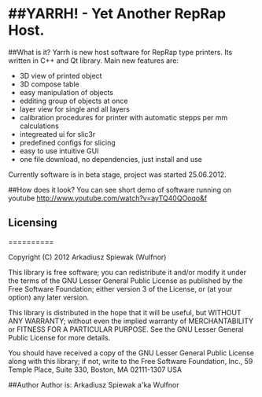##YARRH! - Yet Another RepRap Host.
==========

##What is it?
Yarrh is new host software for RepRap type printers. Its written in C++ and Qt library.
Main new features are:
- 3D view of printed object
- 3D compose table
- easy manipulation of objects
- edditing group of objects at once
- layer view for single and all layers
- calibration procedures for printer with automatic stepps per mm calculations
- integreated ui for slic3r
- predefined configs for slicing
- easy to use intuitive GUI 
- one file download, no dependencies, just install and use

Currently software is in beta stage, project was started 25.06.2012.

##How does it look?
You can see short demo of software running on youtube
http://www.youtube.com/watch?v=ayTQ40QOoqo&f

## Licensing
==========

Copyright (C) 2012 Arkadiusz Spiewak (Wulfnor)

This library is free software; you can redistribute it and/or modify it under
the terms of the GNU Lesser General Public License as published by the Free
Software Foundation; either version 3 of the License, or (at your option)
any later version.

This library is distributed in the hope that it will be useful, but WITHOUT
ANY WARRANTY; without even the implied warranty of MERCHANTABILITY or FITNESS
FOR A PARTICULAR PURPOSE. See the GNU Lesser General Public License for more
details.

You should have received a copy of the GNU Lesser General Public License
along with this library; if not, write to the Free Software Foundation, Inc.,
59 Temple Place, Suite 330, Boston, MA 02111-1307 USA

##Author
Author is: Arkadiusz Spiewak a'ka Wulfnor